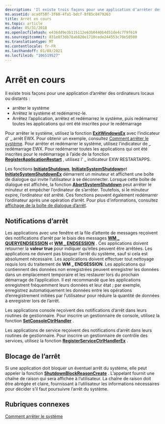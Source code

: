 ```yaml
---
description: 'Il existe trois façons pour une application d’arrêter des ordinateurs locaux ou distants : Arrêtez le systemshut sur le système et redémarrez itshut l’application, arrêtez et redémarrez le système, puis redémarrez toutes les applications qui ont été inscrites pour le redémarrage'
ms.assetid: acadf58f-3f68-4fa1-bdcf-8f85c8479263
title: Arrêt en cours
ms.topic: article
ms.date: 05/31/2018
ms.openlocfilehash: e436dd9e3b115112e63b0440b4d51de4c7f9f619
ms.sourcegitcommit: 831e8f3db78ab820e1710cede244553c70e50500
ms.translationtype: MT
ms.contentlocale: fr-FR
ms.lasthandoff: 01/08/2021
ms.locfileid: "106519527"
---
```

# <a name="shutting-down"></a>Arrêt en cours

Il existe trois façons pour une application d’arrêter des ordinateurs locaux ou distants :

-   arrêter le système
-   Arrêtez le système et redémarrez-le.
-   Arrêtez l’application, arrêtez et redémarrez le système, puis redémarrez toutes les applications qui ont été inscrites pour le redémarrage

Pour arrêter le système, utilisez la fonction [**ExitWindowsEx**](/windows/desktop/api/Winuser/nf-winuser-exitwindowsex) avec l’indicateur d' \_ arrêt EWX. Pour obtenir un exemple, consultez [Comment arrêter le système](how-to-shut-down-the-system.md). Pour arrêter et redémarrer le système, utilisez l’indicateur de \_ redémarrage EWX. Pour redémarrer toutes les applications qui ont été inscrites pour le redémarrage à l’aide de la fonction [**RegisterApplicationRestart**](/windows/win32/api/winbase/nf-winbase-registerapplicationrestart) , utilisez l' \_ indicateur EXW RESTARTAPPS.

Les fonctions [**InitiateShutdown**](/windows/desktop/api/Winreg/nf-winreg-initiateshutdowna), [**InitiateSystemShutdown**](/windows/desktop/api/Winreg/nf-winreg-initiatesystemshutdowna)et [**InitiateSystemShutdownEx**](/windows/desktop/api/Winreg/nf-winreg-initiatesystemshutdownexa) démarrent un minuteur et affichent une boîte de dialogue qui invite l’utilisateur à se déconnecter. Lorsque cette boîte de dialogue est affichée, la fonction [**AbortSystemShutdown**](/windows/desktop/api/Winreg/nf-winreg-abortsystemshutdowna) peut arrêter le minuteur et empêcher l’ordinateur de s’arrêter. Toutefois, si le minuteur expire, l’ordinateur est arrêté. Ces fonctions peuvent également redémarrer l’ordinateur après une opération d’arrêt. Pour plus d’informations, consultez [affichage de la boîte de dialogue d’arrêt](displaying-the-shutdown-dialog-box.md).

## <a name="shutdown-notifications"></a>Notifications d’arrêt

Les applications avec une fenêtre et la file d’attente de messages reçoivent des notifications d’arrêt par le biais des messages [**WM \_ QUERYENDSESSION**](wm-queryendsession.md) et [**WM \_ ENDSESSION**](wm-endsession.md) . Ces applications doivent retourner la **valeur true** pour indiquer qu’elles peuvent être arrêtées. Les applications ne doivent pas bloquer l’arrêt du système, sauf si cela est absolument nécessaire. Les applications doivent effectuer tout nettoyage requis lors du traitement de **WM \_ ENDSESSION**. Les applications qui contiennent des données non enregistrées peuvent enregistrer les données dans un emplacement temporaire et les restaurer lors du prochain démarrage de l’application. Il est recommandé que les applications enregistrent fréquemment leurs données et leur état ; par exemple, enregistrez automatiquement les données entre les opérations d’enregistrement initiées par l’utilisateur pour réduire la quantité de données à enregistrer lors de l’arrêt.

Les applications console reçoivent des notifications d’arrêt dans leurs routines de gestionnaire. Pour inscrire un gestionnaire de console, utilisez la fonction [**SetConsoleCtrlHandler**](/windows/console/setconsolectrlhandler) .

Les applications de service reçoivent des notifications d’arrêt dans leurs routines de gestionnaire. Pour inscrire un gestionnaire de contrôle des services, utilisez la fonction [**RegisterServiceCtrlHandlerEx**](/windows/win32/api/winsvc/nf-winsvc-registerservicectrlhandlerexa) .

## <a name="blocking-shutdown"></a>Blocage de l’arrêt

Si une application doit bloquer un éventuel arrêt du système, elle peut appeler la fonction [**ShutdownBlockReasonCreate**](/windows/desktop/api/Winuser/nf-winuser-shutdownblockreasoncreate) . L’appelant fournit une chaîne de raison qui sera affichée à l’utilisateur. La chaîne de raison doit être abrégée et claire, fournissant à l’utilisateur les informations nécessaires pour décider s’il faut poursuivre l’arrêt du système.

## <a name="related-topics"></a>Rubriques connexes

<dl> <dt>

[Comment arrêter le système](how-to-shut-down-the-system.md)
</dt> </dl>

 

 
